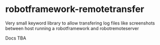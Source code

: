 robotframework-remotetransfer
=============================

Very small keyword library to allow transfering log files like screenshots
between host running a robotframework and robotremoteserver

Docs TBA
